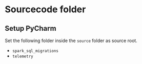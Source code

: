 # Sourcecode folder

## Setup PyCharm

Set the following folder inside the `source` folder as source root.
- `spark_sql_migrations`
- `telemetry`
